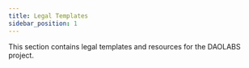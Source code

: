 ```yaml
---
title: Legal Templates
sidebar_position: 1
---
```


This section contains legal templates and resources for the DAOLABS project.
